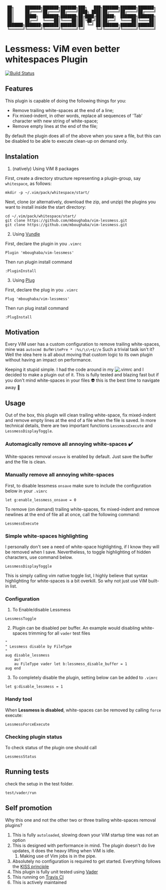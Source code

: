      ██╗     ███████╗███████╗███████╗███╗   ███╗███████╗███████╗███████╗
     ██║     ██╔════╝██╔════╝██╔════╝████╗ ████║██╔════╝██╔════╝██╔════╝
     ██║     █████╗  ███████╗███████╗██╔████╔██║█████╗  ███████╗███████╗
     ██║     ██╔══╝  ╚════██║╚════██║██║╚██╔╝██║██╔══╝  ╚════██║╚════██║
     ███████╗███████╗███████║███████║██║ ╚═╝ ██║███████╗███████║███████║
     ╚══════╝╚══════╝╚══════╝╚══════╝╚═╝     ╚═╝╚══════╝╚══════╝╚══════╝

# Lessmess: ViM even better whitespaces Plugin

[![Build Status](https://travis-ci.org/mboughaba/vim-lessmess.svg?branch=master)](https://travis-ci.org/mboughaba/vim-lessmess)


## Features
This plugin is capable of doing the following things for you:
* Remove trailing white-spaces at the end of a line;
* Fix mixed-indent, in other words, replace all sequences of 'Tab' character with new string of white-space;
* Remove empty lines at the end of the file;

By default the plugin does all of the above when you save a file, but this can be disabled to be able to execute clean-up on demand only.


## Instalation
1. (natively) Using ViM 8 packages

First, create a directory structure representing a plugin-group, say `whitespace`, as follows:

```shell
mkdir -p ~/.vim/pack/whitespace/start/
```
Next, clone (or alternatively, download the zip, and unzip) the plugins you want to install inside the start directory:

```shell
cd ~/.vim/pack/whitespace/start/
git clone https://github.com/mboughaba/vim-lessmess.git
git clone https://github.com/mboughaba/vim-lessmess.git
```


2. Using [Vundle](https://github.com/VundleVim/Vundle.vim)

First, declare the plugin in you `.vimrc`
```vim
Plugin 'mboughaba/vim-lessmess'
```
Then run plugin install command
```vim
:PluginInstall
```


3. Using [Plug](https://github.com/junegunn/vim-plug)

First, declare the plug in you `.vimrc`
```vim
Plug 'mboughaba/vim-lessmess'
```
Then run plug install command
```vim
:PlugInstall
```


## Motivation
Every ViM user has a custom configuration to remove trailing white-spaces, mine was `autocmd BufWritePre * :%s/\s\+$//e`
Such a trivial task isn't it? Well the idea here is all about moving that custom logic to its own plugin without having an impact on performance.

Keeping it stupid simple. I had the code around in my ![.vimrc](https://github.com/mboughaba/dotfiles/blob/master/.vimrc) and I decided to make a plugin out of it.
This is fully tested and blazing fast but if you don't mind white-spaces in your files :alien: this is the best time to navigate away :rocket:


## Usage
Out of the box, this plugin will clean trailing white-space, fix mixed-indent and remove empty lines at the end of a file when the file is saved.
In more technical details, there are two important functions `LessmessExecute` and `LessmessDisplayToggle`.

### Automagically remove all annoying white-spaces :heavy_check_mark:
White-spaces removal `onsave` is enabled by default. Just save the buffer and the file is clean.

### Manually remove all annoying white-spaces
First, to disable lessmess `onsave` make sure to include the configuration below in your `.vimrc`
```vim
let g:enable_lessmess_onsave = 0
```
To remove (on demand) trailing white-spaces, fix mixed-indent and remove newlines at the end of file all at once, call the following command:
```vim
LessmessExecute
```

### Simple white-spaces highlighting
I personally don't see a need of white-space highlighting, if I know they will be removed when I save. Nevertheless, to toggle highlighting of hidden characters, use command below.
```vim
LessmessDisplayToggle
```
This is simply calling vim native toggle list, I highly believe that syntax highlighting for white-spaces is a bit overkill. So why not just use ViM built-in list.

### Configuration
1. To Enable/disable Lessmess
```vim
LessmessToggle
```

2. Plugin can be disabled per buffer. An example would disabling white-spaces trimming for all `vader` test files
```vim
"
" Lessmess disable by FileType
"
aug disable_lessmess
    au!
    au FileType vader let b:lessmess_disable_buffer = 1
aug end
```

3. To completely disable the plugin, setting below can be added to `.vimrc`
 ```vim
let g:disable_lessmess = 1
 ```

### Handy tool
When **Lessmess is disabled**, white-spaces can be removed by calling `force` execute:
```vim
LessmessForceExecute
```

### Checking plugin status
To check status of the plugin one should call
```vim
LessmessStatus
```

## Running tests
check the setup in the test folder.
```shell
test/vader/run
```


## Self promotion
Why this one and not the other two or three trailing white-spaces removal plugins?
1. This is fully `autoloaded`, slowing down your ViM startup time was not an option
2. This is designed with performance in mind. The plugin doesn't do live updates, it does the heavy lifting when ViM is idle.
    1. Making use of Vim jobs is in the pipe.
3. Absolutely no configuration is required to get started. Everything follows the [KISS principle](https://en.wikipedia.org/wiki/KISS_principle)
4. This plugin is fully unit tested using [Vader](https://github.com/junegunn/vader.vim)
5. This running on [Travis CI](https://travis-ci.org/mboughaba/vim-lessmess)
6. This is actively maintained
